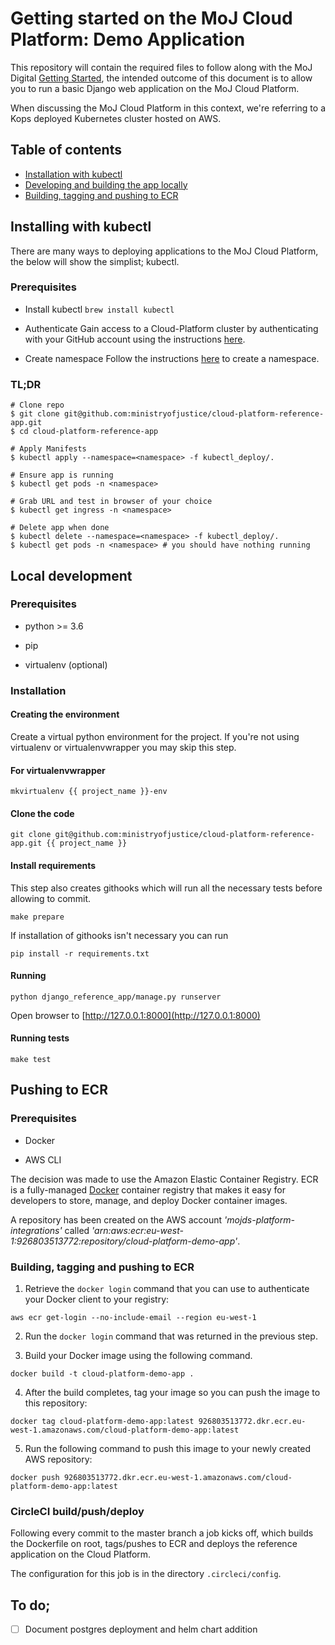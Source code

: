 # Getting started on the MoJ Cloud Platform: Demo Application
This repository will contain the required files to follow along with the MoJ Digital [Getting Started](https://ministryofjustice.github.io/cloud-platform-user-docs/02-deploying-an-app/002-app-deploy-helm/#deploying-an-application-to-the-cloud-platform-with-helm), the intended outcome of this document is to allow you to run a basic Django web application on the MoJ Cloud Platform.

When discussing the MoJ Cloud Platform in this context, we're referring to a Kops deployed Kubernetes cluster hosted on AWS.

## Table of contents
   * [Installation with kubectl](#installing-with-kubectl)
   * [Developing and building the app locally](#local-development)
   * [Building, tagging and pushing to ECR](#pushing-to-ecr)

## Installing with kubectl
There are many ways to deploying applications to the MoJ Cloud Platform, the below will show the simplist; kubectl.

### Prerequisites
* Install kubectl
```brew install kubectl```

* Authenticate
Gain access to a Cloud-Platform cluster by authenticating with your GitHub account using the instructions [here](https://ministryofjustice.github.io/cloud-platform-user-docs/01-getting-started/001-kubectl-config/#kubectl-configuration).

* Create namespace
Follow the instructions [here](https://ministryofjustice.github.io/cloud-platform-user-docs/01-getting-started/002-env-create/#creating-a-cloud-platform-environment) to create a namespace.

### TL;DR
```
# Clone repo
$ git clone git@github.com:ministryofjustice/cloud-platform-reference-app.git
$ cd cloud-platform-reference-app

# Apply Manifests
$ kubectl apply --namespace=<namespace> -f kubectl_deploy/.

# Ensure app is running
$ kubectl get pods -n <namespace>

# Grab URL and test in browser of your choice
$ kubectl get ingress -n <namespace>

# Delete app when done
$ kubectl delete --namespace=<namespace> -f kubectl_deploy/.
$ kubectl get pods -n <namespace> # you should have nothing running
```
## Local development
### Prerequisites
* python >= 3.6

* pip

* virtualenv (optional)

### Installation

#### Creating the environment

Create a virtual python environment for the project. If you're not using virtualenv or virtualenvwrapper you may skip this step.

#### For virtualenvwrapper
```mkvirtualenv {{ project_name }}-env```

#### Clone the code
```git clone git@github.com:ministryofjustice/cloud-platform-reference-app.git {{ project_name }}```

#### Install requirements

This step also creates githooks which will run all the necessary tests before allowing to commit.

```make prepare```

If installation of githooks isn't necessary you can run

```pip install -r requirements.txt```

#### Running

```python django_reference_app/manage.py runserver```

Open browser to [http://127.0.0.1:8000](http://127.0.0.1:8000)
#### Running tests

```make test```

## Pushing to ECR
### Prerequisites
* Docker

* AWS CLI

The decision was made to use the Amazon Elastic Container Registry. ECR is a fully-managed [Docker](https://aws.amazon.com/docker/) container registry that makes it easy for developers to store, manage, and deploy Docker container images.

A repository has been created on the AWS account *'mojds-platform-integrations'* called *'arn:aws:ecr:eu-west-1:926803513772:repository/cloud-platform-demo-app'*.

### Building, tagging and pushing to ECR
1) Retrieve the `docker login` command that you can use to authenticate your Docker client to your registry:

```aws ecr get-login --no-include-email --region eu-west-1```

2) Run the `docker login` command that was returned in the previous step.

3) Build your Docker image using the following command.

```docker build -t cloud-platform-demo-app .```

4) After the build completes, tag your image so you can push the image to this repository:

```docker tag cloud-platform-demo-app:latest 926803513772.dkr.ecr.eu-west-1.amazonaws.com/cloud-platform-demo-app:latest```

5) Run the following command to push this image to your newly created AWS repository:

```docker push 926803513772.dkr.ecr.eu-west-1.amazonaws.com/cloud-platform-demo-app:latest```

### CircleCI build/push/deploy

Following every commit to the master branch a job kicks off, which builds the Dockerfile on root, tags/pushes to ECR and deploys the reference application on the Cloud Platform.

The configuration for this job is in the directory `.circleci/config`. 

## To do;
 - [ ] Document postgres deployment and helm chart addition
